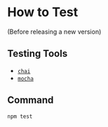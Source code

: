 # How to Test 
(Before releasing a new version)   

## Testing Tools
* [`chai`](https://www.chaijs.com/)
* [`mocha`](https://mochajs.org/)

## Command
```
npm test
```